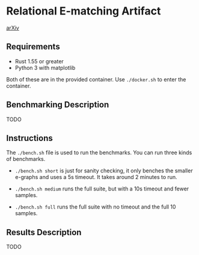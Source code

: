 # Relational E-matching Artifact

[arXiv](https://arxiv.org/abs/2108.02290)

## Requirements

- Rust 1.55 or greater
- Python 3 with matplotlib

Both of these are in the provided container. 
Use `./docker.sh` to enter the container.

## Benchmarking Description

TODO 

## Instructions

The `./bench.sh` file is used to run the benchmarks. 
You can run three kinds of benchmarks.

- `./bench.sh short` is just for sanity checking,
  it only benches the smaller e-graphs and uses a 5s timeout.
  It takes around 2 minutes to run.

- `./bench.sh medium` runs the full suite, but with a 10s timeout and fewer samples.

- `./bench.sh full` runs the full suite with no timeout and the full 10 samples.

## Results Description

TODO 
